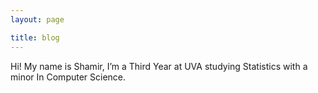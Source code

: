 ```yaml
---
layout: page

title: blog
---
```

Hi! My name is Shamir, I’m a Third Year at UVA studying Statistics with a minor In Computer Science.
